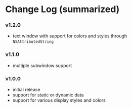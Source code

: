 
# Change Log (summarized)

### v1.2.0

- text window with support for colors and styles through `NSAttributedString`

### v1.1.0

- multiple subwindow support

### v1.0.0

- initial release
- support for static or dynamic data
- support for various display styles and colors
